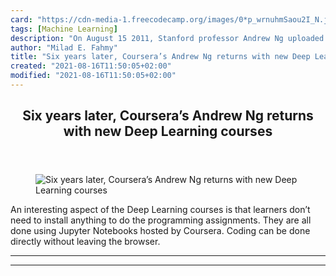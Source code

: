 ```yaml
---
card: "https://cdn-media-1.freecodecamp.org/images/0*p_wrnuhmSaou2I_N.jpg"
tags: [Machine Learning]
description: "On August 15 2011, Stanford professor Andrew Ng uploaded an i"
author: "Milad E. Fahmy"
title: "Six years later, Coursera’s Andrew Ng returns with new Deep Learning courses"
created: "2021-08-16T11:50:05+02:00"
modified: "2021-08-16T11:50:05+02:00"
---
```

<div class="site-wrapper">
<main id="site-main" class="site-main outer">
<div class="inner">
<article class="post-full post tag-machine-learning tag-data-science tag-tech tag-technology tag-startup ">
<header class="post-full-header">
<h1 class="post-full-title">Six years later, Coursera’s Andrew Ng returns with new Deep Learning courses</h1>
</header>
<figure class="post-full-image">
<picture>
<source media="(max-width: 700px)" sizes="1px" srcset="data:image/gif;base64,R0lGODlhAQABAIAAAAAAAP///yH5BAEAAAAALAAAAAABAAEAAAIBRAA7 1w">
<source media="(min-width: 701px)" sizes="(max-width: 800px) 400px,
(max-width: 1170px) 700px,
1400px" srcset="https://cdn-media-1.freecodecamp.org/images/0*p_wrnuhmSaou2I_N.jpg 300w,
https://cdn-media-1.freecodecamp.org/images/0*p_wrnuhmSaou2I_N.jpg 600w,
https://cdn-media-1.freecodecamp.org/images/0*p_wrnuhmSaou2I_N.jpg 1000w,
https://cdn-media-1.freecodecamp.org/images/0*p_wrnuhmSaou2I_N.jpg 2000w">
<img onerror="this.style.display='none'" src="https://cdn-media-1.freecodecamp.org/images/0*p_wrnuhmSaou2I_N.jpg" alt="Six years later, Coursera’s Andrew Ng returns with new Deep Learning courses">
</picture>
</figure>
<section class="post-full-content">
<div class="post-content">
</figure><p>An interesting aspect of the Deep Learning courses is that learners don’t need to install anything to do the programming assignments. They are all done using Jupyter Notebooks hosted by Coursera. Coding can be done directly without leaving the browser.</p>
</div>
<hr>
<hr>
</section>
</article>
</div>
</main>
</div>
<!-- Google Tag Manager (noscript) -->
<!-- End Google Tag Manager (noscript) -->
